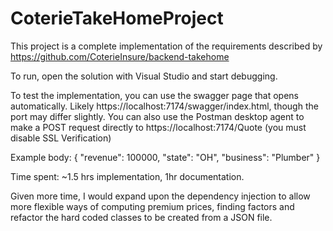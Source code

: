 # CoterieTakeHomeProject
This project is a complete implementation of the requirements described by https://github.com/CoterieInsure/backend-takehome

To run, open the solution with Visual Studio and start debugging.

To test the implementation, you can use the swagger page that opens automatically. Likely https://localhost:7174/swagger/index.html, though the port may differ slightly.
You can also use the Postman desktop agent to make a POST request directly to https://localhost:7174/Quote (you must disable SSL Verification)

Example body:
{
  "revenue": 100000,
  "state": "OH",
  "business": "Plumber"
}

Time spent:
~1.5 hrs implementation, 1hr documentation.

Given more time, I would expand upon the dependency injection to allow more flexible ways of computing premium prices, finding factors and refactor the hard coded classes to be created from a JSON file.
